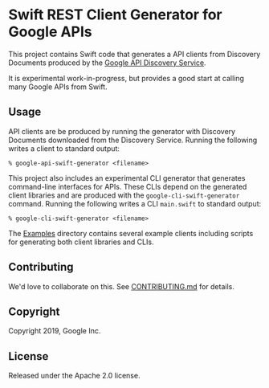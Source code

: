 # Swift REST Client Generator for Google APIs

This project contains Swift code that generates a API clients from Discovery Documents
produced by the [Google API Discovery Service](https://developers.google.com/discovery/).

It is experimental work-in-progress, but provides a good start
at calling many Google APIs from Swift.

## Usage

API clients are be produced by running the generator with Discovery
Documents downloaded from the Discovery Service. 
Running the following writes a client to standard output:

```
% google-api-swift-generator <filename>
```

This project also includes an experimental CLI generator that
generates command-line interfaces for APIs. These CLIs depend
on the generated client libraries and are produced with the
`google-cli-swift-generator` command. Running the following
writes a CLI `main.swift` to standard output:
 
```
% google-cli-swift-generator <filename>
```

The [Examples](Examples) directory contains several example 
clients including scripts for generating both client libraries and 
CLIs.

## Contributing

We'd love to collaborate on this. See [CONTRIBUTING.md](CONTRIBUTING.md) for details.

## Copyright

Copyright 2019, Google Inc.

## License

Released under the Apache 2.0 license.
